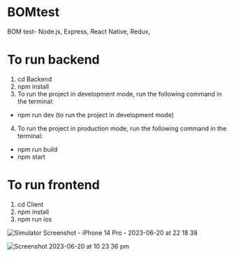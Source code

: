 # BOMtest
BOM test- Node.js, Express, React Native, Redux,

# To run backend
1. cd Backend
2. npm install
3. To run the project in development mode, run the following command in the terminal:
-  npm run dev (to run the project in development mode)
4.  To run the project in production mode, run the following command in the terminal:
-  npm run build
-  npm start

# To run frontend
1. cd Client
2. npm install
3. npm run ios

![Simulator Screenshot - iPhone 14 Pro - 2023-06-20 at 22 18 38](https://github.com/Abdelnacerr/BOMtest/assets/28521566/9f27ca3e-2b18-40ad-8904-07b7a5f591f3)


![Screenshot 2023-06-20 at 10 23 36 pm](https://github.com/Abdelnacerr/BOMtest/assets/28521566/dee1a92f-50ac-4835-8076-077c50884331)
